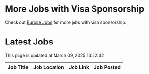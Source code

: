 # More Jobs with Visa Sponsorship

Check out [Europe Jobs](https://github.com/sureshparimi/europejobs#latest-jobs) for more jobs with visa sponsorship.

# Latest Jobs

This page is updated at March 09, 2025 13:52:42

| Job Title | Job Location | Job Link | Job Posted |
| --- | --- | --- | --- |
